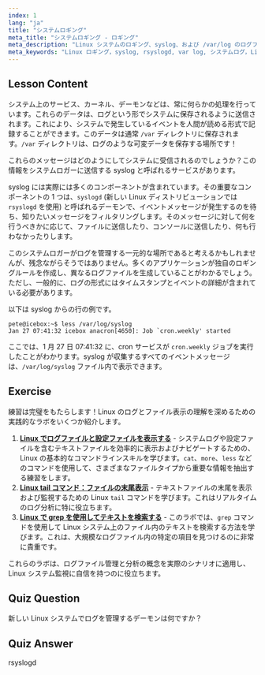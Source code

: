 ```yaml
---
index: 1
lang: "ja"
title: "システムロギング"
meta_title: "システムロギング - ロギング"
meta_description: "Linux システムのロギング、syslog、および /var/log のログファイルの表示方法について学びます。rsyslogd を理解し、この初心者向けガイドでシステムイベントを監視します。"
meta_keywords: "Linux ロギング，syslog, rsyslogd, var log, システムログ，Linux チュートリアル，初心者向けガイド"
---
```


## Lesson Content

システム上のサービス、カーネル、デーモンなどは、常に何らかの処理を行っています。これらのデータは、ログという形でシステムに保存されるように送信されます。これにより、システムで発生しているイベントを人間が読める形式で記録することができます。このデータは通常 `/var` ディレクトリに保存されます。`/var` ディレクトリは、ログのような可変データを保存する場所です！

これらのメッセージはどのようにしてシステムに受信されるのでしょうか？この情報をシステムロガーに送信する syslog と呼ばれるサービスがあります。

syslog には実際には多くのコンポーネントが含まれています。その重要なコンポーネントの 1 つは、`syslogd` (新しい Linux ディストリビューションでは `rsyslogd` を使用) と呼ばれるデーモンで、イベントメッセージが発生するのを待ち、知りたいメッセージをフィルタリングします。そのメッセージに対して何を行うべきかに応じて、ファイルに送信したり、コンソールに送信したり、何も行わなかったりします。

このシステムロガーがログを管理する一元的な場所であると考えるかもしれませんが、残念ながらそうではありません。多くのアプリケーションが独自のロギングルールを作成し、異なるログファイルを生成していることがわかるでしょう。ただし、一般的に、ログの形式にはタイムスタンプとイベントの詳細が含まれている必要があります。

以下は syslog からの行の例です。

```plaintext
pete@icebox:~$ less /var/log/syslog
Jan 27 07:41:32 icebox anacron[4650]: Job `cron.weekly' started
```

ここでは、1 月 27 日 07:41:32 に、cron サービスが `cron.weekly` ジョブを実行したことがわかります。syslog が収集するすべてのイベントメッセージは、`/var/log/syslog` ファイル内で表示できます。

## Exercise

練習は完璧をもたらします！Linux のログとファイル表示の理解を深めるための実践的なラボをいくつか紹介します。

1. **[Linux でログファイルと設定ファイルを表示する](https://labex.io/ja/labs/linux-viewing-log-and-configuration-files-in-linux-387914)** - システムログや設定ファイルを含むテキストファイルを効率的に表示およびナビゲートするための、Linux の基本的なコマンドラインスキルを学びます。`cat`、`more`、`less` などのコマンドを使用して、さまざまなファイルタイプから重要な情報を抽出する練習をします。
2. **[Linux tail コマンド：ファイルの末尾表示](https://labex.io/ja/labs/linux-linux-tail-command-file-end-display-214303)** - テキストファイルの末尾を表示および監視するための Linux `tail` コマンドを学びます。これはリアルタイムのログ分析に特に役立ちます。
3. **[Linux で grep を使用してテキストを検索する](https://labex.io/ja/labs/comptia-search-text-with-grep-in-linux-590841)** - このラボでは、`grep` コマンドを使用して Linux システム上のファイル内のテキストを検索する方法を学びます。これは、大規模なログファイル内の特定の項目を見つけるのに非常に貴重です。

これらのラボは、ログファイル管理と分析の概念を実際のシナリオに適用し、Linux システム監視に自信を持つのに役立ちます。

## Quiz Question

新しい Linux システムでログを管理するデーモンは何ですか？

## Quiz Answer

rsyslogd
